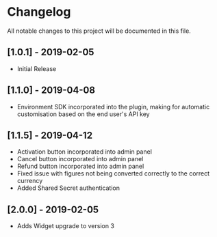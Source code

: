 # Changelog
All notable changes to this project will be documented in this file.

## [1.0.1] - 2019-02-05
- Initial Release

## [1.1.0] - 2019-04-08
- Environment SDK incorporated into the plugin, making for automatic 
customisation based on the end user's API key

## [1.1.5] - 2019-04-12
- Activation button incorporated into admin panel
- Cancel button incorporated into admin panel
- Refund button incorporated into admin panel
- Fixed issue with figures not being converted correctly to the
correct currency
- Added Shared Secret authentication

## [2.0.0] - 2019-02-05
- Adds Widget upgrade to version 3
